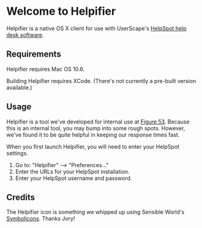 # Welcome to Helpifier

Helpifier is a native OS X client for use with UserScape's [HelpSpot help desk software](http://www.helpspot.com/).

## Requirements

Helpifier requires Mac OS 10.6.

Building Helpifier requires XCode.  (There's not currently a pre-built version available.)

## Usage

Helpifier is a tool we've developed for internal use at [Figure 53](http://figure53.com). Because this is an internal tool, you may bump into some rough spots.  However, we've found it to be quite helpful in keeping our response times fast.

When you first launch Helpifier, you will need to enter your HelpSpot settings.

<ol>
<li>Go to: "Helpifier" --> "Preferences..."</li>
<li>Enter the URLs for your HelpSpot installation.</li>
<li>Enter your HelpSpot username and password.</li>
</ol>

## Credits

The Helpifier icon is something we whipped up using Sensible World's [Symbolicons](http://symbolicons.com/).  Thanks Jory!

